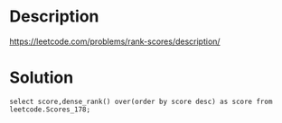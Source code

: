 # Description

https://leetcode.com/problems/rank-scores/description/
  

# Solution
```
select score,dense_rank() over(order by score desc) as score from leetcode.Scores_178;
```
